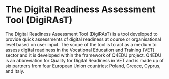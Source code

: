 # The Digital Readiness Assessment Tool (DigiRAsT)

The Digital Readiness Assessment Tool (DigiRAsT) is a tool developed to provide quick assessments of
digital readiness at course or organisational level based on user input. The scope of the tool is to act as
a medium to assess digital readiness in the Vocational Education and Training (VET) sector and it is
developed within the framework of Q4EDU project. Q4EDU is an abbreviation for Quality for Digital
Readiness in VET and is made up of six partners from four European Union countries: Poland, Greece,
Cyprus, and Italy.
